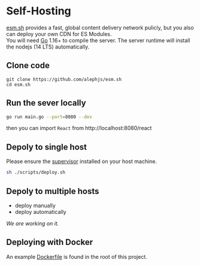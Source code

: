 # Self-Hosting

[esm.sh](https://esm.sh) provides a fast, global content delivery network pulicly, but you also can deploy your own CDN for ES Modules.<br>
You will need [Go](https://golang.org/dl) 1.16+ to compile the server. The server runtime will install the nodejs (14 LTS) automatically.

## Clone code

```baseh
git clone https://github.com/alephjs/esm.sh
cd esm.sh
```

## Run the sever locally

```bash
go run main.go --port=8080 --dev
```

then you can import `React` from http://localhost:8080/react

## Depoly to single host

Please ensure the [supervisor](http://supervisord.org/) installed on your host machine.

```bash
sh ./scripts/deploy.sh
```

## Depoly to multiple hosts

- deploy manually
- deploy automatically

_We are working on it._

## Deploying with Docker

An example [Dockerfile](./Dockerfile) is found in the root of this project.
